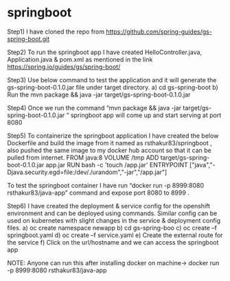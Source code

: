 # springboot


Step1) I have cloned the repo from https://github.com/spring-guides/gs-spring-boot.git 


Step2) To run  the springboot app I have created HelloController.java, Application.java & pom.xml as mentioned in the link https://spring.io/guides/gs/spring-boot/ 


Step3) Use below command to test the application and it will generate the gs-spring-boot-0.1.0.jar file under target directory.
a) cd gs-spring-boot
b) Run the mvn package && java -jar target/gs-spring-boot-0.1.0.jar

Step4)  Once we run the command “mvn package && java -jar target/gs-spring-boot-0.1.0.jar “ springboot app will come up and start serving at port 8080

 


Step5) To containerize  the springboot application I have created the below Dockerfile and build the image from it named as rsthakur83/springboot , also pushed the same image to my docker hub account so that it can be pulled from internet.
FROM java:8
VOLUME /tmp
ADD target/gs-spring-boot-0.1.0.jar app.jar
RUN bash -c 'touch /app.jar'
ENTRYPOINT ["java","-Djava.security.egd=file:/dev/./urandom","-jar","/app.jar"]

To test the springboot container I have run “docker run -p 8999:8080 rsthakur83/java-app” command and expose port 8080 to 8999 .
 

 

Step6) I have created the deployment & service config for the openshift environment and can be deployed using commands. Similar config can be used on kubernetes with slight changes in the service & deployment config files.
a)	oc create namespace newapp
b)	cd gs-spring-boo
c)	oc  create –f   springboot.yaml
d)	oc create –f service.yaml
e)	Create the external route for the service 
f)	Click on the url/hostname and we can access the springboot app
 

 
NOTE:  Anyone can run this after installing docker on machine-> docker run -p 8999:8080 rsthakur83/java-app 

